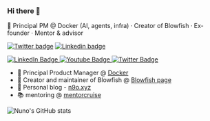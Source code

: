 ### Hi there 👋
🧠 Principal PM @ Docker (AI, agents, infra) · Creator of Blowfish · Ex-founder · Mentor & advisor

[![Twitter badge](https://img.shields.io/twitter/follow/nunocoracao?style=social)](https://twitter.com/nunocoracao)
[![Linkedin badge](https://img.shields.io/badge/LinkedIn-0077B5?style=social&logo=linkedin)](https://www.linkedin.com/in/nunocoracao)

<div id="badges">
  <a href="your-linkedin-URL">
    <img src="https://img.shields.io/badge/LinkedIn-blue?style=for-the-badge&logo=linkedin&logoColor=white" alt="LinkedIn Badge"/>
  </a>
  <a href="your-youtube-URL">
    <img src="https://img.shields.io/badge/YouTube-red?style=for-the-badge&logo=youtube&logoColor=white" alt="Youtube Badge"/>
  </a>
  <a href="your-twitter-URL">
    <img src="https://img.shields.io/badge/Twitter-blue?style=for-the-badge&logo=twitter&logoColor=white" alt="Twitter Badge"/>
  </a>
</div>


- 🐳 Principal Product Manager @ [Docker](https://github.com/docker)
- 🐡 Creator and maintainer of Blowfish @ [Blowfish page](https://blowfish.page)
- 🚀 Personal blog - [n9o.xyz](https://n9o.xyz)
- 📚 mentoring @ [mentorcruise](https://mentorcruise.com/mentor/nunocorao/)


![Nuno's GitHub stats](https://github-readme-stats.vercel.app/api?username=nunocoracao&show_icons=true&count_private=true&theme=dark)

<!--
**nunocoracao/nunocoracao** is a ✨ _special_ ✨ repository because its `README.md` (this file) appears on your GitHub profile.

Here are some ideas to get you started:

- 🔭 I’m currently working on ...
- 🌱 I’m currently learning ...
- 👯 I’m looking to collaborate on ...
- 🤔 I’m looking for help with ...
- 💬 Ask me about ...
- 📫 How to reach me: ...
- 😄 Pronouns: ...
- ⚡ Fun fact: ...
-->

<a rel="me" href="https://masto.ai/@nunocoracao"></a>
